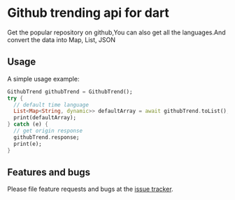 # Github trending api for dart
Get the popular repository on github,You can also get all the languages.And convert the data into Map, List, JSON

## Usage

A simple usage example:

```dart
GithubTrend githubTrend = GithubTrend();
try {
  // default time language
  List<Map<String, dynamic>> defaultArray = await githubTrend.toList();
  print(defaultArray);
} catch (e) {
  // get origin response
  githubTrend.response;
  print(e);
}
```

## Features and bugs

Please file feature requests and bugs at the [issue tracker][tracker].

[tracker]: https://github.com/huangyanxiong01/github_trending/issues
